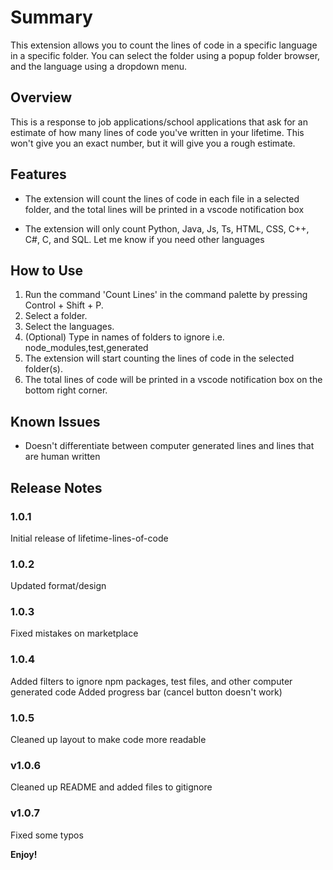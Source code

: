 # Summary
This extension allows you to count the lines of code in a specific language in a specific folder. You can select the folder using a popup folder browser, and the language using a dropdown menu. 

## Overview

This is a response to job applications/school applications that ask for an estimate of how many lines of code you've written in your lifetime. This won't give you an exact number, but it will give you a rough estimate. 

## Features

* The extension will count the lines of code in each file in a selected folder, and the total lines will be printed in a vscode notification box

* The extension will only count Python, Java, Js, Ts, HTML, CSS, C++, C#, C, and SQL. Let me know if you need other languages

## How to Use

1. Run the command 'Count Lines' in the command palette by pressing Control + Shift + P.
2. Select a folder. 
3. Select the languages.
4. (Optional) Type in names of folders to ignore i.e. node_modules,test,generated
5. The extension will start counting the lines of code in the selected folder(s).
6. The total lines of code will be printed in a vscode notification box on the bottom right corner.

## Known Issues

* Doesn't differentiate between computer generated lines and lines that are human written 

## Release Notes


### 1.0.1

Initial release of lifetime-lines-of-code

### 1.0.2

Updated format/design 

### 1.0.3 

Fixed mistakes on marketplace

### 1.0.4

Added filters to ignore npm packages, test files, and other computer generated code
Added progress bar (cancel button doesn't work)

### 1.0.5

Cleaned up layout to make code more readable 

### v1.0.6 
 
Cleaned up README and added files to gitignore

### v1.0.7

Fixed some typos 


**Enjoy!**